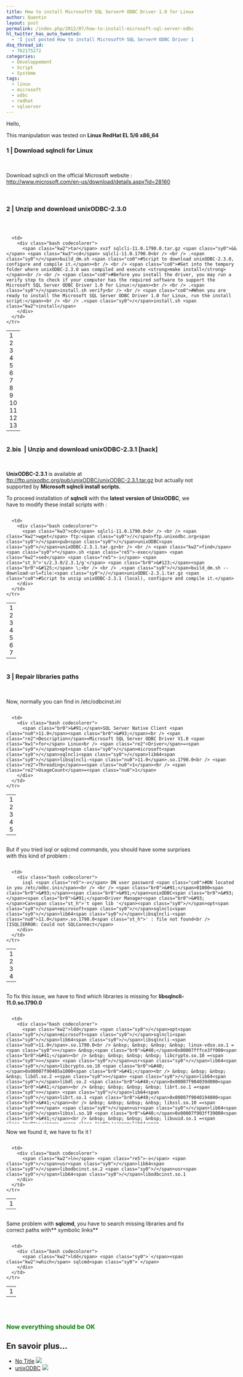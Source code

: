 ```yaml
---
title: How to install Microsoft® SQL Server® ODBC Driver 1.0 for Linux
author: Quentin
layout: post
permalink: /index.php/2012/07/how-to-install-microsoft-sql-server-odbc-driver-1-0-for-linux/
hl_twitter_has_auto_tweeted:
  - 'I just posted How to install Microsoft® SQL Server® ODBC Driver 1.0 for Linux, read it here: http://blog.quentinrousseau.fr/?p=541'
dsq_thread_id:
  - 762175272
categories:
  - Développement
  - Script
  - Système
tags:
  - linux
  - microsoft
  - odbc
  - redhat
  - sqlserver
---
```

Hello,

This manipulation was tested on **Linux RedHat EL 5/6 x86_64**

### 1 | Download sqlncli for Linux

&nbsp;

Download sqlncli on the official Microsoft website : <http://www.microsoft.com/en-us/download/details.aspx?id=28160>

&nbsp;

### 2 | Unzip and download unixODBC-2.3.0

&nbsp;

<div class="codecolorer-container bash default" style="overflow:auto;white-space:nowrap;width:618px;">
  <table cellspacing="0" cellpadding="0">
    <tr>
      <td class="line-numbers">
        <div>
          1<br />2<br />3<br />4<br />5<br />6<br />7<br />8<br />9<br />10<br />11<br />12<br />13<br />
        </div>
      </td>
      
      <td>
        <div class="bash codecolorer">
          <span class="kw2">tar</span> xvzf sqlcli-11.0.1790.0.tar.gz <span class="sy0">&&</span> <span class="kw3">cd</span> sqlcli-11.0.1790.0<br /> <br /> .<span class="sy0">/</span>build_dm.sh <span class="co0">#Script to download unixODBC-2.3.0, configure and compile it.</span><br /> <br /> <span class="co0">#Get into the tempory folder where unixODBC-2.3.0 was compiled and execute <strong>make install</strong></span><br /> <br /> <span class="co0">#Before you install the driver, you may run a verify step to check if your computer has the required software to support the Microsoft SQL Server ODBC Driver 1.0 for Linux:</span><br /> <br /> .<span class="sy0">/</span>install.sh verify<br /> <br /> <span class="co0">#When you are ready to install the Microsoft SQL Server ODBC Driver 1.0 for Linux, run the install script:</span><br /> <br /> .<span class="sy0">/</span>install.sh <span class="kw2">install</span>
        </div>
      </td>
    </tr>
  </table>
</div>

### 2.bis  | Unzip and download unixODBC-2.3.1 [hack]

&nbsp;

**UnixODBC-2.3.1** is available at <ftp://ftp.unixodbc.org/pub/unixODBC/unixODBC-2.3.1.tar.gz> but actually not supported by **Microsoft sqlncli install scripts.**

To proceed installation of **sqlncli** with the **latest version of UnixODBC**, we have to modify these install scripts with :

<div class="codecolorer-container bash default" style="overflow:auto;white-space:nowrap;width:618px;">
  <table cellspacing="0" cellpadding="0">
    <tr>
      <td class="line-numbers">
        <div>
          1<br />2<br />3<br />4<br />5<br />6<br />7<br />
        </div>
      </td>
      
      <td>
        <div class="bash codecolorer">
          <span class="kw3">cd</span> sqlcli-11.0.1790.0<br /> <br /> <span class="kw2">wget</span> ftp:<span class="sy0">//</span>ftp.unixodbc.org<span class="sy0">/</span>pub<span class="sy0">/</span>unixODBC<span class="sy0">/</span>unixODBC-2.3.1.tar.gz<br /> <br /> <span class="kw2">find</span> <span class="sy0">*</span>.sh <span class="re5">-exec</span> <span class="kw2">sed</span> <span class="re5">-i</span> <span class="st_h">'s/2.3.0/2.3.1/g'</span> <span class="br0">&#123;</span><span class="br0">&#125;</span> \;<br /> <br /> .<span class="sy0">/</span>build_dm.sh --download-url=file:<span class="sy0">//</span>unixODBC-2.3.1.tar.gz <span class="co0">#Script to unzip unixODBC-2.3.1 (local), configure and compile it.</span>
        </div>
      </td>
    </tr>
  </table>
</div>

### 3 | Repair libraries paths

&nbsp;

Now, normally you can find in /etc/odbcinst.ini

<div class="codecolorer-container bash default" style="overflow:auto;white-space:nowrap;width:618px;">
  <table cellspacing="0" cellpadding="0">
    <tr>
      <td class="line-numbers">
        <div>
          1<br />2<br />3<br />4<br />5<br />
        </div>
      </td>
      
      <td>
        <div class="bash codecolorer">
          <span class="br0">&#91;</span>SQL Server Native Client <span class="nu0">11.0</span><span class="br0">&#93;</span><br /> <span class="re2">Description</span>=Microsoft SQL Server ODBC Driver V1.0 <span class="kw1">for</span> Linux<br /> <span class="re2">Driver</span>=<span class="sy0">/</span>opt<span class="sy0">/</span>microsoft<span class="sy0">/</span>sqlncli<span class="sy0">/</span>lib64<span class="sy0">/</span>libsqlncli-<span class="nu0">11.0</span>.so.1790.0<br /> <span class="re2">Threading</span>=<span class="nu0">1</span><br /> <span class="re2">UsageCount</span>=<span class="nu0">1</span>
        </div>
      </td>
    </tr>
  </table>
</div>

But if you tried isql or sqlcmd commands, you should have some surprises with this kind of problem :

<div class="codecolorer-container bash default" style="overflow:auto;white-space:nowrap;width:618px;">
  <table cellspacing="0" cellpadding="0">
    <tr>
      <td class="line-numbers">
        <div>
          1<br />2<br />3<br />4<br />
        </div>
      </td>
      
      <td>
        <div class="bash codecolorer">
          isql <span class="re5">-v</span> DN user password <span class="co0">#DN located in you /etc/odbc.ini</span><br /> <br /> <span class="br0">&#91;</span>01000<span class="br0">&#93;</span><span class="br0">&#91;</span>unixODBC<span class="br0">&#93;</span><span class="br0">&#91;</span>Driver Manager<span class="br0">&#93;</span>Can<span class="st_h">'t open lib '</span><span class="sy0">/</span>opt<span class="sy0">/</span>microsoft<span class="sy0">/</span>sqlncli<span class="sy0">/</span>lib64<span class="sy0">/</span>libsqlncli-<span class="nu0">11.0</span>.so.1790.0<span class="st_h">' : file not found<br /> [ISQL]ERROR: Could not SQLConnect</span>
        </div>
      </td>
    </tr>
  </table>
</div>

To fix this issue, we have to find which libraries is missing for **libsqlncli-11.0.so.1790.0**

<div class="codecolorer-container bash default" style="overflow:auto;white-space:nowrap;width:618px;height:300px;">
  <table cellspacing="0" cellpadding="0">
    <tr>
      <td class="line-numbers">
        <div>
          1<br />2<br />3<br />4<br />5<br />6<br />7<br />8<br />9<br />10<br />11<br />12<br />13<br />14<br />15<br />16<br />17<br />18<br />19<br />20<br />21<br />22<br />23<br />
        </div>
      </td>
      
      <td>
        <div class="bash codecolorer">
          <span class="kw2">ldd</span> <span class="sy0">/</span>opt<span class="sy0">/</span>microsoft<span class="sy0">/</span>sqlncli<span class="sy0">/</span>lib64<span class="sy0">/</span>libsqlncli-<span class="nu0">11.0</span>.so.1790.0<br /> &nbsp; &nbsp; &nbsp; &nbsp; linux-vdso.so.1 =<span class="sy0">></span> &nbsp;<span class="br0">&#40;</span>0x00007fffce3ff000<span class="br0">&#41;</span><br /> &nbsp; &nbsp; &nbsp; &nbsp; libcrypto.so.10 =<span class="sy0">></span> <span class="sy0">/</span>usr<span class="sy0">/</span>lib64<span class="sy0">/</span>libcrypto.so.10 <span class="br0">&#40;</span>0x00007f90405a1000<span class="br0">&#41;</span><br /> &nbsp; &nbsp; &nbsp; &nbsp; libdl.so.2 =<span class="sy0">></span> <span class="sy0">/</span>lib64<span class="sy0">/</span>libdl.so.2 <span class="br0">&#40;</span>0x00007f904039d000<span class="br0">&#41;</span><br /> &nbsp; &nbsp; &nbsp; &nbsp; librt.so.1 =<span class="sy0">></span> <span class="sy0">/</span>lib64<span class="sy0">/</span>librt.so.1 <span class="br0">&#40;</span>0x00007f9040194000<span class="br0">&#41;</span><br /> &nbsp; &nbsp; &nbsp; &nbsp; libssl.so.10 =<span class="sy0">></span> <span class="sy0">/</span>usr<span class="sy0">/</span>lib64<span class="sy0">/</span>libssl.so.10 <span class="br0">&#40;</span>0x00007f903ff39000<span class="br0">&#41;</span><br /> &nbsp; &nbsp; &nbsp; &nbsp; libuuid.so.1 =<span class="sy0">></span> <span class="sy0">/</span>lib64<span class="sy0">/</span>libuuid.so.1 <span class="br0">&#40;</span>0x00007f903fd35000<span class="br0">&#41;</span><br /> &nbsp; &nbsp; &nbsp; &nbsp; libodbcinst.so.1 =<span class="sy0">></span> not found<br /> &nbsp; &nbsp; &nbsp; &nbsp; libkrb5.so.3 =<span class="sy0">></span> <span class="sy0">/</span>lib64<span class="sy0">/</span>libkrb5.so.3 <span class="br0">&#40;</span>0x00007f903fa55000<span class="br0">&#41;</span><br /> &nbsp; &nbsp; &nbsp; &nbsp; libgssapi_krb5.so.2 =<span class="sy0">></span> <span class="sy0">/</span>lib64<span class="sy0">/</span>libgssapi_krb5.so.2 <span class="br0">&#40;</span>0x00007f903f813000<span class="br0">&#41;</span><br /> &nbsp; &nbsp; &nbsp; &nbsp; libstdc++.so.6 =<span class="sy0">></span> <span class="sy0">/</span>usr<span class="sy0">/</span>lib64<span class="sy0">/</span>libstdc++.so.6 <span class="br0">&#40;</span>0x00007f903f50c000<span class="br0">&#41;</span><br /> &nbsp; &nbsp; &nbsp; &nbsp; libm.so.6 =<span class="sy0">></span> <span class="sy0">/</span>lib64<span class="sy0">/</span>libm.so.6 <span class="br0">&#40;</span>0x00007f903f288000<span class="br0">&#41;</span><br /> &nbsp; &nbsp; &nbsp; &nbsp; libgcc_s.so.1 =<span class="sy0">></span> <span class="sy0">/</span>lib64<span class="sy0">/</span>libgcc_s.so.1 <span class="br0">&#40;</span>0x00007f903f072000<span class="br0">&#41;</span><br /> &nbsp; &nbsp; &nbsp; &nbsp; libpthread.so.0 =<span class="sy0">></span> <span class="sy0">/</span>lib64<span class="sy0">/</span>libpthread.so.0 <span class="br0">&#40;</span>0x00007f903ee55000<span class="br0">&#41;</span><br /> &nbsp; &nbsp; &nbsp; &nbsp; libc.so.6 =<span class="sy0">></span> <span class="sy0">/</span>lib64<span class="sy0">/</span>libc.so.6 <span class="br0">&#40;</span>0x00007f903eac5000<span class="br0">&#41;</span><br /> &nbsp; &nbsp; &nbsp; &nbsp; libz.so.1 =<span class="sy0">></span> <span class="sy0">/</span>lib64<span class="sy0">/</span>libz.so.1 <span class="br0">&#40;</span>0x00007f903e8af000<span class="br0">&#41;</span><br /> &nbsp; &nbsp; &nbsp; &nbsp; <span class="sy0">/</span>lib64<span class="sy0">/</span>ld-linux-x86-<span class="nu0">64</span>.so.2 <span class="br0">&#40;</span>0x0000003169600000<span class="br0">&#41;</span><br /> &nbsp; &nbsp; &nbsp; &nbsp; libcom_err.so.2 =<span class="sy0">></span> <span class="sy0">/</span>lib64<span class="sy0">/</span>libcom_err.so.2 <span class="br0">&#40;</span>0x00007f903e6aa000<span class="br0">&#41;</span><br /> &nbsp; &nbsp; &nbsp; &nbsp; libk5crypto.so.3 =<span class="sy0">></span> <span class="sy0">/</span>lib64<span class="sy0">/</span>libk5crypto.so.3 <span class="br0">&#40;</span>0x00007f903e47e000<span class="br0">&#41;</span><br /> &nbsp; &nbsp; &nbsp; &nbsp; libkrb5support.so.0 =<span class="sy0">></span> <span class="sy0">/</span>lib64<span class="sy0">/</span>libkrb5support.so.0 <span class="br0">&#40;</span>0x00007f903e273000<span class="br0">&#41;</span><br /> &nbsp; &nbsp; &nbsp; &nbsp; libkeyutils.so.1 =<span class="sy0">></span> <span class="sy0">/</span>lib64<span class="sy0">/</span>libkeyutils.so.1 <span class="br0">&#40;</span>0x00007f903e06f000<span class="br0">&#41;</span><br /> &nbsp; &nbsp; &nbsp; &nbsp; libresolv.so.2 =<span class="sy0">></span> <span class="sy0">/</span>lib64<span class="sy0">/</span>libresolv.so.2 <span class="br0">&#40;</span>0x00007f903de55000<span class="br0">&#41;</span><br /> &nbsp; &nbsp; &nbsp; &nbsp; libselinux.so.1 =<span class="sy0">></span> <span class="sy0">/</span>lib64<span class="sy0">/</span>libselinux.so.1 <span class="br0">&#40;</span>0x00007f903dc35000<span class="br0">&#41;</span>
        </div>
      </td>
    </tr>
  </table>
</div>

Now we found it, we have to fix it !

<div class="codecolorer-container bash default" style="overflow:auto;white-space:nowrap;width:618px;">
  <table cellspacing="0" cellpadding="0">
    <tr>
      <td class="line-numbers">
        <div>
          1<br />
        </div>
      </td>
      
      <td>
        <div class="bash codecolorer">
          <span class="kw2">ln</span> <span class="re5">-s</span> <span class="sy0">/</span>usr<span class="sy0">/</span>lib64<span class="sy0">/</span>libodbcinst.so.2 <span class="sy0">/</span>usr<span class="sy0">/</span>lib64<span class="sy0">/</span>libodbcinst.so.1
        </div>
      </td>
    </tr>
  </table>
</div>

Same problem with **sqlcmd**, you have to search missing libraries and fix correct paths with** symbolic links**

<div class="codecolorer-container bash default" style="overflow:auto;white-space:nowrap;width:618px;">
  <table cellspacing="0" cellpadding="0">
    <tr>
      <td class="line-numbers">
        <div>
          1<br />
        </div>
      </td>
      
      <td>
        <div class="bash codecolorer">
          <span class="kw2">ldd</span> <span class="sy0">`</span><span class="kw2">which</span> sqlcmd<span class="sy0">`</span>
        </div>
      </td>
    </tr>
  </table>
</div>

&nbsp;

### <span style="color: #008000;">Now everything should be OK</span>



## En savoir plus&#8230;

*   <a href="http://www.microsoft.com/en-us/download/details.aspx?id=28160" title="No Title" rel="nofollow">No Title</a> ![][1]
*   <a href="http://www.unixodbc.org/" title="unixODBC" rel="nofollow">unixODBC</a> ![][1]

 [1]: http://blog.quentinrousseau.fr/wp-content/plugins/netblog/images/external-link-ltr-icon.png